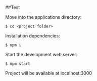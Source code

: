 ##Test

Move into the applications directory:
``` shell
$ cd <project folder>
```

Installation dependencies:
``` shell
$ npm i
```

Start the development web server:
``` shell
$ npm start
```

Project will be available at localhost:3000